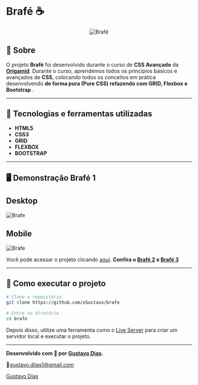 # Brafé ☕
<p align="center">
	<img src="https://i.imgur.com/hlYgbO6.png" alt="Brafé" title="Brafé">
</p>

## 📖 Sobre   
O projeto **Brafé** foi desenvolvido durante o curso de **CSS Avançado** da **[Origamid](https://www.origamid.com/)**. Durante o curso, aprendemos todos os princípios básicos e avançados de **CSS**, colocando todos os conceitos em prática desenvolvendo **de forma pura (Pure CSS) refazendo com GRID, Flexbox e Bootstrap** .   


---

## 🚀 Tecnologias e ferramentas utilizadas
- **HTML5**
- **CSS3**
- **GRID**
- **FLEXBOX**
- **BOOTSTRAP**

---

## 🖥️ Demonstração Brafé 1
## Desktop
![[Brafe](https://i.imgur.com/l2h48Cf.gif "Clique para acessar o projeto")](https://zgustavo.github.io/brafe/ "Clique para acessar o projeto")   

## Mobile
![[Brafe](https://i.imgur.com/BInRL22.gif "Clique para acessar o projeto")](https://zgustavo.github.io/brafe/brafe-2-flexbox/ "Clique para acessar o projeto")


Você pode acessar o projeto clicando [aqui](https://zgustavo.github.io/brafe/).
**Confira o [Brafé 2][Brafé 2] e [Brafé 3][Brafé 3]**

---


## 🔧 Como executar o projeto

```bash
# Clone o repositório
git clone https://github.com/zGustavo/brafe

# Entre no diretório
cd brafe
```
Depois disso, utilize uma ferramenta como o [Live Server](https://marketplace.visualstudio.com/items?itemName=ritwickdey.LiveServer) para criar um servidor local e executar o projeto.

---

**Desenvolvido com :purple_heart: por [Gustavo Dias](https://github.com/zGustavo).**

:email:gustavo.diias1@gmail.com

[Gustavo Dias](https://www.linkedin.com/in/gustavo-dias-a3681231/ "LinkedIn")

[Brafé 2]: https://zgustavo.github.io/brafe/brafe-2-flexbox/ "Brafé 2"
[Brafé 2]: https://zgustavo.github.io/brafe/brafe-2-flexbox/ "Brafé 2"
[Brafé 3]: https://zgustavo.github.io/brafe/brafe-3-flexbox/ "Brafé 3"
